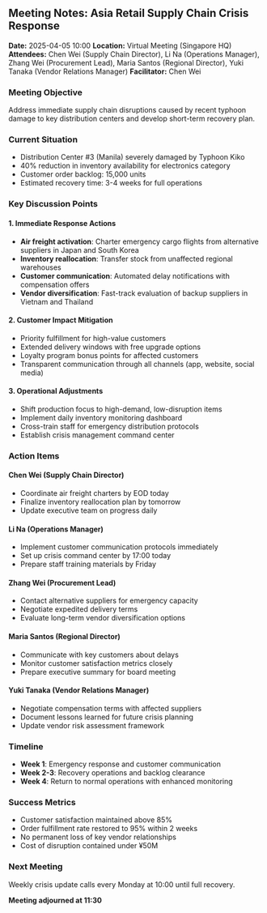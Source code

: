 ## Meeting Notes: Asia Retail Supply Chain Crisis Response

**Date:** 2025-04-05 10:00
**Location:** Virtual Meeting (Singapore HQ)
**Attendees:** Chen Wei (Supply Chain Director), Li Na (Operations Manager), Zhang Wei (Procurement Lead), Maria Santos (Regional Director), Yuki Tanaka (Vendor Relations Manager)
**Facilitator:** Chen Wei

### Meeting Objective
Address immediate supply chain disruptions caused by recent typhoon damage to key distribution centers and develop short-term recovery plan.

### Current Situation
- Distribution Center #3 (Manila) severely damaged by Typhoon Kiko
- 40% reduction in inventory availability for electronics category
- Customer order backlog: 15,000 units
- Estimated recovery time: 3-4 weeks for full operations

### Key Discussion Points

#### 1. Immediate Response Actions
- **Air freight activation**: Charter emergency cargo flights from alternative suppliers in Japan and South Korea
- **Inventory reallocation**: Transfer stock from unaffected regional warehouses
- **Customer communication**: Automated delay notifications with compensation offers
- **Vendor diversification**: Fast-track evaluation of backup suppliers in Vietnam and Thailand

#### 2. Customer Impact Mitigation
- Priority fulfillment for high-value customers
- Extended delivery windows with free upgrade options
- Loyalty program bonus points for affected customers
- Transparent communication through all channels (app, website, social media)

#### 3. Operational Adjustments
- Shift production focus to high-demand, low-disruption items
- Implement daily inventory monitoring dashboard
- Cross-train staff for emergency distribution protocols
- Establish crisis management command center

### Action Items

#### Chen Wei (Supply Chain Director)
- Coordinate air freight charters by EOD today
- Finalize inventory reallocation plan by tomorrow
- Update executive team on progress daily

#### Li Na (Operations Manager)
- Implement customer communication protocols immediately
- Set up crisis command center by 17:00 today
- Prepare staff training materials by Friday

#### Zhang Wei (Procurement Lead)
- Contact alternative suppliers for emergency capacity
- Negotiate expedited delivery terms
- Evaluate long-term vendor diversification options

#### Maria Santos (Regional Director)
- Communicate with key customers about delays
- Monitor customer satisfaction metrics closely
- Prepare executive summary for board meeting

#### Yuki Tanaka (Vendor Relations Manager)
- Negotiate compensation terms with affected suppliers
- Document lessons learned for future crisis planning
- Update vendor risk assessment framework

### Timeline
- **Week 1**: Emergency response and customer communication
- **Week 2-3**: Recovery operations and backlog clearance
- **Week 4**: Return to normal operations with enhanced monitoring

### Success Metrics
- Customer satisfaction maintained above 85%
- Order fulfillment rate restored to 95% within 2 weeks
- No permanent loss of key vendor relationships
- Cost of disruption contained under ¥50M

### Next Meeting
Weekly crisis update calls every Monday at 10:00 until full recovery.

**Meeting adjourned at 11:30**